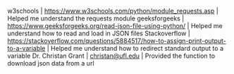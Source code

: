 w3schools | https://www.w3schools.com/python/module_requests.asp | Helped me understand the requests module
geeksforgeeks | https://www.geeksforgeeks.org/read-json-file-using-python/ | Helped me understand how to read and load in JSON files
Stackoverflow | https://stackoverflow.com/questions/5884517/how-to-assign-print-output-to-a-variable | Helped me understand how to redirect standard output to a variable
Dr. Christan Grant | christan@ufl.edu | Provided the function to download json data from a url
